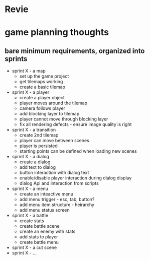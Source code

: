 # Revie 




# game planning thoughts

## bare minimum requirements, organized into sprints
 - sprint X - a map
    - set up the game project
    - get tilemaps working
    - create a basic tilemap
 - sprint X - a player
    - create a player object
    - player moves around the tilemap
    - camera follows player
    - add blocking layer to tilemap
    - player cannot move through blocking layer
    - fix all rendering defects - ensure image quality is right
 - sprint X - a transition
    - create 2nd tilemap
    - player can move between scenes
    - player is persisted
    - starting points can be defined when loading new scenes
 - sprint X - a dialog
    - create a dialog
    - add text to dialog
    - button interaction with dialog text
    - enable/disable player interaction during dialog display
    - dialog Api and interaction from scripts
 - sprint X - a menu
    - create an inteactive menu
    - add menu trigger - esc, tab, button?
    - add menu item structure - heirarchy
    - add menu status screen
 - sprint X - a battle
    - create stats
    - create battle scene
    - create an enemy with stats
    - add stats to player
    - create battle menu
 - sprint X - a cut scene
 - sprint X - ...
